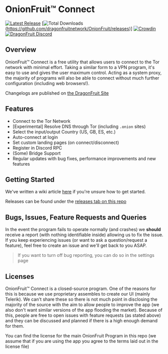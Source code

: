 # OnionFruit™ Connect

[![Latest Release](https://img.shields.io/github/v/release/dragonfruitnetwork/OnionFruit)](https://github.com/dragonfruitnetwork/OnionFruit/releases)
[![Total Downloads](https://img.shields.io/github/downloads/dragonfruitnetwork/OnionFruit/total)(https://github.com/dragonfruitnetwork/OnionFruit/releases)]
[![Crowdin](https://badges.crowdin.net/onionfruit/localized.svg)](https://crowdin.com/project/onionfruit)
[![DragonFruit Discord](https://img.shields.io/discord/482528405292843018?label=Discord&style=popout)](https://discord.gg/VA26u5Z)

## Overview

OnionFruit™ Connect is a free utility that allows users to connect to the Tor network with minimal effort. Taking a similar form to a VPN program, it's easy to use and gives the user maximum control.
Acting as a system proxy, the majority of programs will also be able to connect without much further configuration (including web browsers!).

Changelogs are published on [the DragonFruit Site](https://dragonfruit.network/changelog/onionfruit)

## Features

- Connect to the Tor Network
- [Experimental] Resolve DNS through Tor (including `.onion` sites)
- Select the input/output Country (US, GB, ES, etc.)
- Auto-connect at login
- Set custom landing pages (on connect/disconnect)
- Register in Discord RPC
- (Some) Bridge Support
- Regular updates with bug fixes, performance improvements and new features

## Getting Started

We've written a wiki article [here](https://github.com/dragonfruitnetwork/OnionFruit/wiki/Getting-Started) if you're unsure how to get started.

Releases can be found under the [releases tab on this repo](https://github.com/dragonfruitnetwork/OnionFruit/releases)

## Bugs, Issues, Feature Requests and Queries

In the event the program fails to operate normally (and crashes) we **should** receive a report (with nothing identifiable inside) allowing us to fix the issue.
If you keep experiencing issues (or want to ask a question/request a feature), feel free to create an issue and we'll get back to you ASAP.

> If you want to turn off bug reporting, you can do so in the settings page

## Licenses

OnionFruit™ Connect is a closed-source program. One of the reasons for this is because we use proprietary assembles to create our UI (mainly Telerik).
We can't share these so there is not much point in disclosing the majority of the source with the aim to allow people to improve the app (we also don't want similar versions of the app flooding the market).
Because of this, people are free to open issues with feature requests (as stated above) and they can be discussed and planned if there is a high enough demand for them.

You can find the license for the main OnionFruit Program in this repo (we assume that if you are using the app you agree to the terms laid out in the license file)

